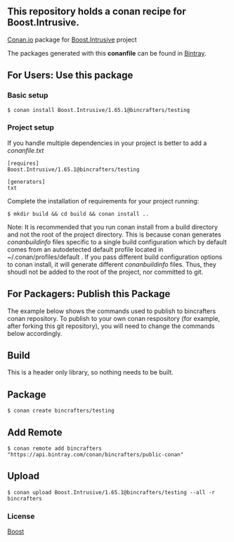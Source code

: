 ## This repository holds a conan recipe for Boost.Intrusive.

[Conan.io](https://conan.io) package for [Boost.Intrusive](https://github.com/Boostorg/Intrusive) project

The packages generated with this **conanfile** can be found in [Bintray](https://bintray.com/bincrafters/public-conan/Boost.Intrusive%3Abincrafters).

## For Users: Use this package

### Basic setup

    $ conan install Boost.Intrusive/1.65.1@bincrafters/testing

### Project setup

If you handle multiple dependencies in your project is better to add a *conanfile.txt*

    [requires]
    Boost.Intrusive/1.65.1@bincrafters/testing

    [generators]
    txt

Complete the installation of requirements for your project running:</small></span>

    $ mkdir build && cd build && conan install ..
	
Note: It is recommended that you run conan install from a build directory and not the root of the project directory.  This is because conan generates *conanbuildinfo* files specific to a single build configuration which by default comes from an autodetected default profile located in ~/.conan/profiles/default .  If you pass different build configuration options to conan install, it will generate different *conanbuildinfo* files.  Thus, they shoudl not be added to the root of the project, nor committed to git. 

## For Packagers: Publish this Package

The example below shows the commands used to publish to bincrafters conan repository. To publish to your own conan respository (for example, after forking this git repository), you will need to change the commands below accordingly. 

## Build  

This is a header only library, so nothing needs to be built.

## Package 

    $ conan create bincrafters/testing
	
## Add Remote

	$ conan remote add bincrafters "https://api.bintray.com/conan/bincrafters/public-conan"

## Upload

    $ conan upload Boost.Intrusive/1.65.1@bincrafters/testing --all -r bincrafters

### License
[Boost](LICENSE)
